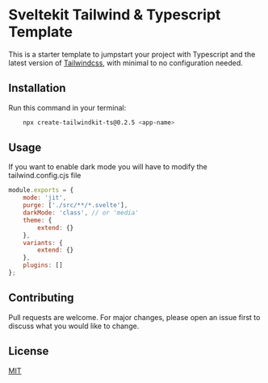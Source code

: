 # Sveltekit Tailwind & Typescript Template

This is a starter template to jumpstart your project with Typescript and the latest version of [Tailwindcss](https://tailwindcss.com/), with minimal to no configuration needed.

## Installation

Run this command in your terminal:

```bash
	npx create-tailwindkit-ts@0.2.5 <app-name>
```

## Usage

If you want to enable dark mode you will have to modify the tailwind.config.cjs file

```javascript
module.exports = {
	mode: 'jit',
	purge: ['./src/**/*.svelte'],
	darkMode: 'class', // or 'media'
	theme: {
		extend: {}
	},
	variants: {
		extend: {}
	},
	plugins: []
};
```

## Contributing

Pull requests are welcome. For major changes, please open an issue first to discuss what you would like to change.

## License

[MIT](https://choosealicense.com/licenses/mit/)
